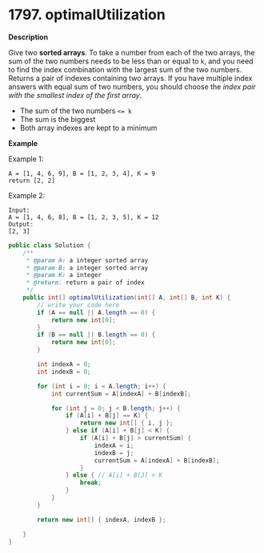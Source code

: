 # 1797. optimalUtilization

**Description**

Give two **sorted arrays**. To take a number from each of the two arrays, the sum of the two numbers needs to be less than or equal to `k`, and you need to find the index combination with the largest sum of the two numbers. Returns a pair of indexes containing two arrays. If you have multiple index answers with equal sum of two numbers, you should choose the *index pair with the smallest index of the first array*.

- The sum of the two numbers `<= k`
- The sum is the biggest
- Both array indexes are kept to a minimum

**Example**

Example 1:

```
A = [1, 4, 6, 9], B = [1, 2, 3, 4], K = 9
return [2, 2]
```

Example 2:

```
Input: 
A = [1, 4, 6, 8], B = [1, 2, 3, 5], K = 12
Output:
[2, 3]
```

```java
public class Solution {
    /**
     * @param A: a integer sorted array
     * @param B: a integer sorted array
     * @param K: a integer
     * @return: return a pair of index
     */
    public int[] optimalUtilization(int[] A, int[] B, int K) {
        // write your code here
        if (A == null || A.length == 0) {
            return new int[0];
        }
        if (B == null || B.length == 0) {
            return new int[0];
        }

        int indexA = 0;
        int indexB = 0;

        for (int i = 0; i < A.length; i++) {
            int currentSum = A[indexA] + B[indexB];

            for (int j = 0; j < B.length; j++) {
                if (A[i] + B[j] == K) {
                    return new int[] { i, j };
                } else if (A[i] + B[j] < K) {
                    if (A[i] + B[j] > currentSum) {
                        indexA = i;
                        indexB = j;
                        currentSum = A[indexA] + B[indexB];
                    }
                } else { // A[i] + B[J] > K
                    break;
                }
            }
        }

        return new int[] { indexA, indexB };

    }
}
```